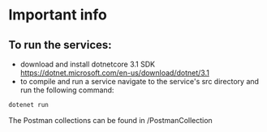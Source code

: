 # Important info

## To run the services:
* download and install dotnetcore 3.1 SDK
https://dotnet.microsoft.com/en-us/download/dotnet/3.1
* to compile and run a service navigate to the service's src directory and run the following command:

```bash
dotenet run
```

The Postman collections can be found in /PostmanCollection

